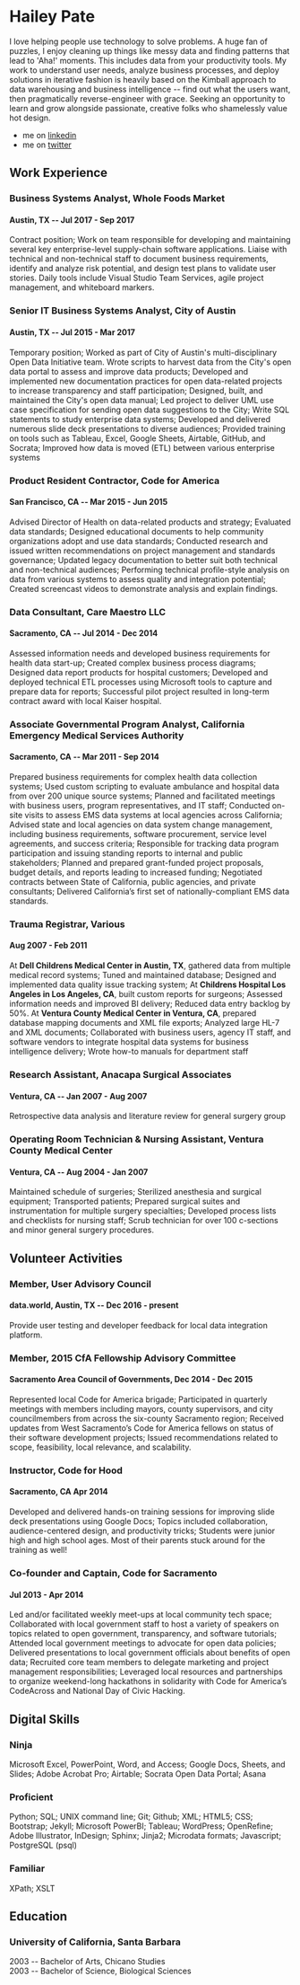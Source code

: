 # Hailey Pate

I love helping people use technology to solve problems. A huge fan of puzzles, I enjoy cleaning up things like messy data and finding patterns that lead to 'Aha!' moments. This includes data from your productivity tools. My work to understand user needs, analyze business processes, and deploy solutions in iterative fashion is heavily based on the Kimball approach to data warehousing and business intelligence -- find out what the users want, then pragmatically reverse-engineer with grace. Seeking an opportunity to learn and grow alongside passionate, creative folks who shamelessly value hot design.

- me on [linkedin](www.linkedin.com/in/haileypate)
- me on [twitter](https://twitter.com/haileypate)

## Work Experience

### Business Systems Analyst, Whole Foods Market
#### Austin, TX -- Jul 2017 - Sep 2017
Contract position; Work on team responsible for developing and maintaining several key enterprise-level supply-chain software applications. Liaise with technical and non-technical staff to document business requirements, identify and analyze risk potential, and design test plans to validate user stories. Daily tools include Visual Studio Team Services, agile project management, and whiteboard markers.
### Senior IT Business Systems Analyst, City of Austin
#### Austin, TX -- Jul 2015 - Mar 2017
Temporary position; Worked as part of City of Austin's multi-disciplinary Open Data Initiative team. Wrote scripts to harvest data from the City's open data portal to assess and improve data products; Developed and implemented new documentation practices for open data-related projects to increase transparency and staff participation; Designed, built, and maintained the City's open data manual; Led project to deliver UML use case specification for sending open data suggestions to the City; Write SQL statements to study enterprise data systems; Developed and delivered numerous slide deck presentations to diverse audiences; Provided training on tools such as Tableau, Excel, Google Sheets, Airtable, GitHub, and Socrata; Improved how data is moved (ETL) between various enterprise systems
### Product Resident Contractor, Code for America
#### San Francisco, CA -- Mar 2015 - Jun 2015
Advised Director of Health on data-related products and strategy; Evaluated data standards; Designed educational documents to help community organizations adopt and use data standards; Conducted research and issued written recommendations on project management and standards governance; Updated legacy documentation to better suit both technical and non-technical audiences; Performing technical profile-style analysis on data from various systems to assess quality and integration potential; Created screencast videos to demonstrate analysis and explain findings.
### Data Consultant, Care Maestro LLC
#### Sacramento, CA -- Jul 2014 - Dec 2014
Assessed information needs and developed business requirements for health data start-up; Created complex business process diagrams; Designed data report products for hospital customers; Developed and deployed technical ETL processes using Microsoft tools to capture and prepare data for reports; Successful pilot project resulted in long-term contract award with local Kaiser hospital.
### Associate Governmental Program Analyst, California Emergency Medical Services Authority 
#### Sacramento, CA -- Mar 2011 - Sep 2014
Prepared business requirements for complex health data collection systems; Used custom scripting to evaluate ambulance and hospital data from over 200 unique source systems; Planned and facilitated meetings with business users, program representatives, and IT staff; Conducted on-site visits to assess EMS data systems at local agencies across California; Advised state and local agencies on data system change management, including business requirements, software procurement, service level agreements, and success criteria; Responsible for tracking data program participation and issuing standing reports to internal and public stakeholders; Planned and prepared grant-funded project proposals, budget details, and reports leading to increased funding; Negotiated contracts between State of California, public agencies, and private consultants; Delivered California’s first set of nationally-compliant EMS data standards.

### Trauma Registrar, Various 
#### Aug 2007 - Feb 2011
At **Dell Childrens Medical Center in Austin, TX**, gathered data from multiple medical record systems; Tuned and maintained database; Designed and implemented data quality issue tracking system; At **Childrens Hospital Los Angeles in Los Angeles, CA**, built custom reports for surgeons; Assessed information needs and improved BI delivery; Reduced data entry backlog by 50%. At **Ventura County Medical Center in Ventura, CA**, prepared database mapping documents and XML file exports; Analyzed large HL-7 and XML documents; Collaborated with business users, agency IT staff, and software vendors to integrate hospital data systems for business intelligence delivery; Wrote how-to manuals for department staff
### Research Assistant, Anacapa Surgical Associates
#### Ventura, CA -- Jan 2007 - Aug 2007
Retrospective data analysis and literature review for general surgery group
### Operating Room Technician & Nursing Assistant, Ventura County Medical Center
#### Ventura, CA -- Aug 2004 - Jan 2007
Maintained schedule of surgeries; Sterilized anesthesia and surgical equipment; Transported patients; Prepared surgical suites and instrumentation for multiple surgery specialties; Developed process lists and checklists for nursing staff; Scrub technician for over 100 c-sections and minor general surgery procedures.

## Volunteer Activities
### Member, User Advisory Council
#### data.world, Austin, TX -- Dec 2016 - present
Provide user testing and developer feedback for local data integration platform.

### Member, 2015 CfA Fellowship Advisory Committee
#### Sacramento Area Council of Governments, Dec 2014 - Dec 2015
Represented local Code for America brigade; Participated in quarterly meetings with members including mayors, county supervisors, and city councilmembers from across the six-county Sacramento region; Received updates from West Sacramento’s Code for America fellows on status of their software development projects; Issued recommendations related to scope, feasibility, local relevance, and scalability.

### Instructor, Code for Hood 
#### Sacramento, CA Apr 2014
Developed and delivered hands-on training sessions for improving slide deck presentations using Google Docs; Topics included collaboration, audience-centered design, and productivity tricks; Students were junior high and high school ages. Most of their parents stuck around for the training as well!
### Co-founder and Captain, Code for Sacramento
#### Jul 2013 - Apr 2014
Led and/or facilitated weekly meet-ups at local community tech space; Collaborated with local government staff to host a variety of speakers on topics related to open government, transparency, and software tutorials; Attended local government meetings to advocate for open data policies; Delivered presentations to local government officials about benefits of open data; Recruited core team members to delegate marketing and project management responsibilities; Leveraged local resources and partnerships to organize weekend-long hackathons in solidarity with Code for America’s CodeAcross and National Day of Civic Hacking.
## Digital Skills
### Ninja
Microsoft Excel, PowerPoint, Word, and Access; Google Docs, Sheets, and Slides; Adobe Acrobat Pro; Airtable; Socrata Open Data Portal; Asana
### Proficient
Python; SQL; UNIX command line; Git; Github; XML; HTML5; CSS; Bootstrap; Jekyll; Microsoft PowerBI; Tableau;  WordPress; OpenRefine; Adobe Illustrator, InDesign; Sphinx; Jinja2; Microdata formats; Javascript; PostgreSQL (psql)
### Familiar
XPath; XSLT
## Education
### University of California, Santa Barbara
2003 -- Bachelor of Arts, Chicano Studies  
2003 -- Bachelor of Science, Biological Sciences
